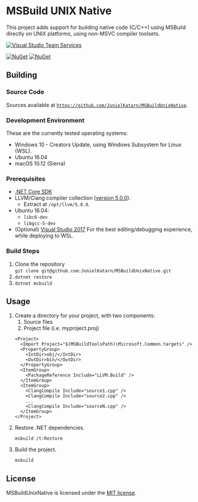 # MSBuild UNIX Native

This project adds support for building native code (C/C++) using MSBuild directly on UNIX platforms, using non-MSVC compiler toolsets.

[![Visual Studio Team Services](https://garage-05.visualstudio.com/_apis/public/build/definitions/8378d9ce-d7ae-453b-a3b7-825306540b1f/4/badge)](https://github.com/JunielKatarn/MSBuildUnixNative/releases)

[![NuGet](https://img.shields.io/nuget/v/LLVM.Build.svg)](https://www.nuget.org/packages/LLVM.Build/absoluteLatest)
[![NuGet](https://img.shields.io/nuget/dt/LLVM.Build.svg)](https://www.nuget.org/api/v2/package/LLVM.Build)

## Building

### Source Code

Sources available at [`https://github.com/JunielKatarn/MSBuildUnixNative`](https://github.com/JunielKatarn/MSBuildUnixNative).

### Development Environment

These are the currently tested operating systems:
* Windows 10 - Creators Update, using Windows Subsystem for Linux (WSL).
* Ubuntu 16.04
* macOS 10.12 (Sierra)

### Prerequisites
* [.NET Core SDK](https://www.microsoft.com/net/download/core)
* LLVM/Clang compiler collection ([version 5.0.0](http://releases.llvm.org/download.html#5.0.0)).
  * Extract at `/opt/llvm/5.0.0`.
* Ubuntu 16.04:
  * `libc6-dev`
  * `libgcc-5-dev`
* (Optional) [Visual Studio 2017](https://www.visualstudio.com/downloads)
  For the best editing/debugging experience, while deploying to WSL.

### Build Steps
1. Clone the repository<br/>
  `git clone git@github.com:JunielKatarn/MSBuildUnixNative.git`
2. `dotnet restore`
3. `dotnet msbuild`

## Usage

1. Create a directory for your project, with two components:
    1. Source files
    2. Project file (i.e. myproject.proj)
    ```
    <Project>
      <Import Project="$(MSBuildToolsPath)\Microsoft.Common.targets" />
      <PropertyGroup>
        <IntDir>obj/</IntDir>
        <OutDir>bin/</OutDir>
      </PropertyGroup>
      <ItemGroup>
        <PackageReference Include="LLVM.Build" />
      </ItemGroup>
      <ItemGroup>
        <ClangCompile Include="source1.cpp" />
        <ClangCompile Include="source2.cpp" />
        ...
        <ClangCompile Include="sourceN.cpp" />
      </ItemGroup>
    </Project>
    ```
2. Restore .NET dependencies.
    ```
    msbuild /t:Restore
    ```
3. Build the project.
    ```
    msbuild
    ```

## License

MSBuildUnixNative is licensed under the [MIT license](LICENSE).
